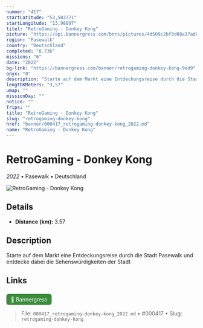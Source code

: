 ```yaml
---
nummer: "417"
startLatitude: "53,503771"
startLongitude: "13,98897"
titel: "RetroGaming - Donkey Kong"
picture: "https://api.bannergress.com/bnrs/pictures/4d509c2bf3d08a37ad81607ee16cd2ce"
region: "Pasewalk"
country: "Deutschland"
completed: "8.736"
missions: "6"
date: "2022"
bg-link: "https://bannergress.com/banner/retrogaming-donkey-kong-9ed9"
onyx: "0"
description: "Starte auf dem Markt eine Entdeckungsreise durch die Stadt Pasewalk und entdecke dabei die Sehenswürdigkeiten der Stadt"
lengthKMeters: "3,57"
umap: ""
missionDay: ""
notice: ""
Trips: ""
title: "RetroGaming - Donkey Kong"
slug: "retrogaming-donkey-kong"
href: "banner/000417_retrogaming-donkey-kong_2022.md"
name: "RetroGaming - Donkey Kong"
---
```

# RetroGaming - Donkey Kong

*2022* • Pasewalk • Deutschland

![RetroGaming - Donkey Kong](https://api.bannergress.com/bnrs/pictures/4d509c2bf3d08a37ad81607ee16cd2ce)



## Details
- **Distance (km):** 3.57






## Description
Starte auf dem Markt eine Entdeckungsreise durch die Stadt Pasewalk und entdecke dabei die Sehenswürdigkeiten der Stadt



## Links
<a href="https://bannergress.com/banner/retrogaming-donkey-kong-9ed9" style="display:inline-block;margin:6px 8px 0 0;padding:6px 12px;background:#3c8b3c;color:#fff;text-decoration:none;border-radius:6px;">🔗 Bannergress</a>




> File: `000417_retrogaming-donkey-kong_2022.md` • #000417 • Slug: `retrogaming-donkey-kong`
